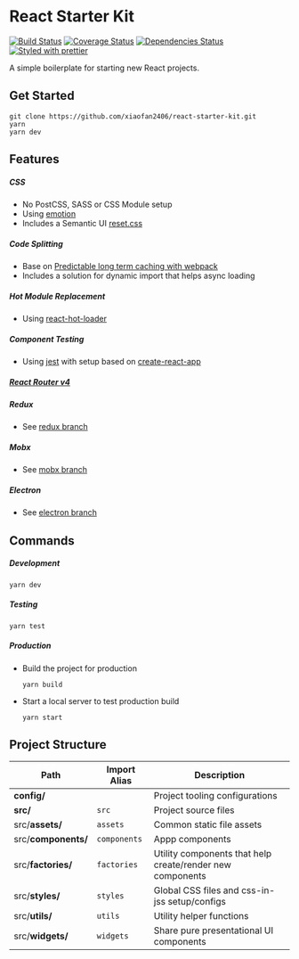# React Starter Kit

[![Build Status][build-badge]][build]
[![Coverage Status][coverage-badge]][coverage]
[![Dependencies Status][dependencies-badge]][dependencies]
[![Styled with prettier][prettier-badge]][prettier]

[prettier-badge]: https://img.shields.io/badge/styled_with-prettier-ff69b4.svg?style=flat-square
[prettier]: https://github.com/prettier/prettier
[dependencies-badge]: https://img.shields.io/david/xiaofan2406/react-starter-kit.svg?style=flat-square
[dependencies]: https://david-dm.org/xiaofan2406/react-starter-kit
[build-badge]: https://img.shields.io/travis/xiaofan2406/react-starter-kit.svg?style=flat-square
[build]: https://travis-ci.org/xiaofan2406/react-starter-kit
[coverage-badge]: https://img.shields.io/codecov/c/github/xiaofan2406/react-starter-kit.svg?style=flat-square
[coverage]: https://codecov.io/gh/xiaofan2406/react-starter-kit

A simple boilerplate for starting new React projects.

## Get Started

```
git clone https://github.com/xiaofan2406/react-starter-kit.git
yarn
yarn dev
```

## Features

##### CSS

* No PostCSS, SASS or CSS Module setup
* Using [emotion](https://github.com/tkh44/emotion)
* Includes a Semantic UI
  [reset.css](https://github.com/Semantic-Org/Semantic-UI/blob/master/dist/components/reset.css)

##### Code Splitting

* Base on
  [Predictable long term caching with webpack](https://medium.com/webpack/predictable-long-term-caching-with-webpack-d3eee1d3fa31)
* Includes a solution for dynamic import that helps async loading

##### Hot Module Replacement

* Using [react-hot-loader](https://github.com/gaearon/react-hot-loader/)

##### Component Testing

* Using [jest](https://facebook.github.io/jest) with setup based on
  [create-react-app](https://github.com/facebookincubator/create-react-app)

##### [React Router v4](https://reacttraining.com/react-router)

##### Redux

* See
  [redux branch](https://github.com/xiaofan2406/react-starter-kit/tree/redux)

##### Mobx

* See [mobx branch](https://github.com/xiaofan2406/react-starter-kit/tree/mobx)

##### Electron

* See
  [electron branch](https://github.com/xiaofan2406/react-starter-kit/tree/electron)

## Commands

##### Development

```
yarn dev
```

##### Testing

```
yarn test
```

##### Production

* Build the project for production
  ```
  yarn build
  ```
* Start a local server to test production build
  ```
  yarn start
  ```

## Project Structure

| Path                | Import Alias | Description                                               |
| ------------------- | ------------ | --------------------------------------------------------- |
| **config/**         |              | Project tooling configurations                            |
| **src/**            | `src`        | Project source files                                      |
| src/**assets/**     | `assets`     | Common static file assets                                 |
| src/**components/** | `components` | Appp components                                           |
| src/**factories/**  | `factories`  | Utility components that help create/render new components |
| src/**styles/**     | `styles`     | Global CSS files and css-in-jss setup/configs             |
| src/**utils/**      | `utils`      | Utility helper functions                                  |
| src/**widgets/**    | `widgets`    | Share pure presentational UI components                   |
